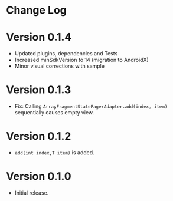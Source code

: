 Change Log
==========
# Version 0.1.4
* Updated plugins, dependencies and Tests
* Increased minSdkVersion to 14 (migration to AndroidX)
* Minor visual corrections with sample

# Version 0.1.3
* Fix: Calling `ArrayFragmentStatePagerAdapter.add(index, item)` sequentially causes empty view. 

# Version 0.1.2
* `add(int index,T item)` is added.

# Version 0.1.0

* Initial release.